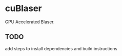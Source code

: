 # cuBlaser
GPU Accelerated Blaser.  

## TODO 
add steps to install dependencies and build instructions
